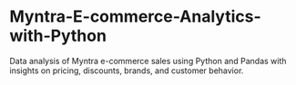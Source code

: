 # Myntra-E-commerce-Analytics-with-Python
Data analysis of Myntra e-commerce sales using Python and Pandas with insights on pricing, discounts, brands, and customer behavior.
